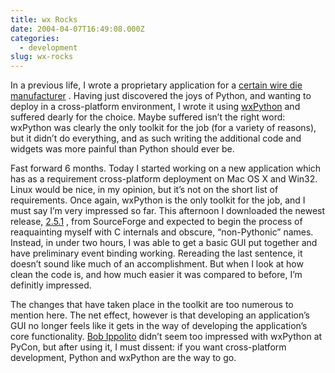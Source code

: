 ```yaml
---
title: wx Rocks
date: 2004-04-07T16:49:08.000Z
categories:
  - development
slug: wx-rocks
---
```

In a previous life, I wrote a proprietary application for a [certain wire die manufacturer][1] . Having just discovered the joys of Python, and wanting to deploy in a cross-platform environment, I wrote it using [wxPython][2]  and suffered dearly for the choice. Maybe suffered isn’t the right word: wxPython was clearly the only toolkit for the job (for a variety of reasons), but it didn’t do everything, and as such writing the additional code and widgets was more painful than Python should ever be.

Fast forward 6 months. Today I started working on a new application which has as a requirement cross-platform deployment on Mac OS X and Win32. Linux would be nice, in my opinion, but it’s not on the short list of requirements. Once again, wxPython is the only toolkit for the job, and I must say I’m very impressed so far. This afternoon I downloaded the newest release, [2.5.1][3] , from SourceForge and expected to begin the process of reaquainting myself with C internals and obscure, “non-Pythonic” names. Instead, in under two hours, I was able to get a basic GUI put together and have preliminary event binding working. Rereading the last sentence, it doesn’t sound like much of an accomplishment. But when I look at how clean the code is, and how much easier it was compared to before, I’m definitly impressed.

The changes that have taken place in the toolkit are too numerous to mention here. The net effect, however is that developing an application’s GUI no longer feels like it gets in the way of developing the application’s core functionality. [Bob Ippolito][4]  didn’t seem too impressed with wxPython at PyCon, but after using it, I must dissent: if you want cross-platform development, Python and wxPython are the way to go.



 [1]: http://esteves-dwd.com
 [2]: http://wxpython.org
 [3]: http://wxpython.org/recentchanges.php
 [4]: http://bob.pycs.net/
